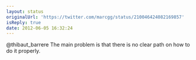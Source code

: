 ```yaml
---
layout: status
originalUrl: 'https://twitter.com/marcgg/status/210046424082169857'
isReply: true
date: 2012-06-05 16:32:24
---
```


@thibaut_barrere The main problem is that there is no clear path on how to do it properly.

